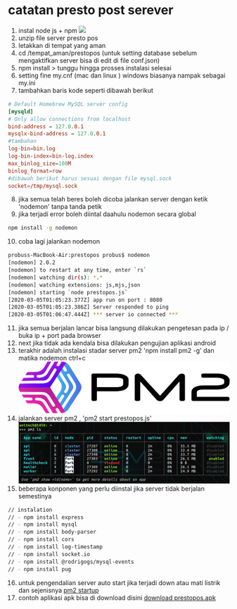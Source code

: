 # catatan presto post serever

1. instal node js + npm
![](https://nodejs.org/static/images/logo.svg)
2. unzip file server presto pos
3. letakkan di tempat yang aman
4. cd /tempat_aman/prestopos (untuk setting database sebelum mengaktifkan server bisa di edit di file conf.json)
5. npm install > tunggu hingga prosses instalasi selesai
6. setting fine my.cnf (mac dan linux ) windows biasanya nampak sebagai my.ini
7. tambahkan baris kode seperti dibawah berikut
```cnf
# Default Homebrew MySQL server config
[mysqld]
# Only allow connections from localhost
bind-address = 127.0.0.1
mysqlx-bind-address = 127.0.0.1
#tambahan
log-bin=bin.log
log-bin-index=bin-log.index
max_binlog_size=100M
binlog_format=row
#dibawah berikut harus sesuai dengan file mysql.sock
socket=/tmp/mysql.sock
```
8. jika semua telah beres boleh dicoba jalankan server dengan ketik 'nodemon' tanpa tanda petik
9. jika terjadi error boleh diintal daahulu nodemon secara global
```bash
npm install -g nodemon
```
10. coba lagi jalankan nodemon
```bash
probuss-MacBook-Air:prestopos probus$ nodemon
[nodemon] 2.0.2
[nodemon] to restart at any time, enter `rs`
[nodemon] watching dir(s): *.*
[nodemon] watching extensions: js,mjs,json
[nodemon] starting `node prestopos.js`
[2020-03-05T01:05:23.377Z] app run on port : 8080
[2020-03-05T01:05:23.386Z] Server responded to ping
[2020-03-05T01:06:47.444Z] *** server io connected ***
```
11. jika semua berjalan lancar bisa langsung dilakukan pengetesan pada ip / buka ip + port pada browser
12. next jika tidak ada kendala bisa dilakukan pengujian aplikasi android
13. terakhir adalah instalasi stadar server pm2 'npm install pm2 -g' dan matika nodemon ctrl+c
![](https://raw.githubusercontent.com/Unitech/pm2/development/pres/pm2-v4.png)
14. jalankan server pm2 , 'pm2 start prestopos.js'
![gambar pm2](https://github.com/unitech/pm2/raw/master/pres/pm2-list.png)
15. beberapa konponen yang perlu diinstal jika server tidak berjalan semestinya
```bash
// instalation
// - npm install express
// - npm install mysql
// - npm install body-parser
// - npm install cors
// - npm install log-timestamp
// - npm install socket.io
// - npm install @rodrigogs/mysql-events
// - npm install pug
```
16. untuk pengendalian server auto start jika terjadi down atau mati listrik dan sejenisnya [pm2 startup](https://pm2.keymetrics.io/docs/usage/startup/)
17. contoh aplikasi apk bisa di download disini [download prestopos.apk](https://drive.google.com/open?id=1ENdJ82sv-003oDaCLfYyz5ohVW82-xYk)

